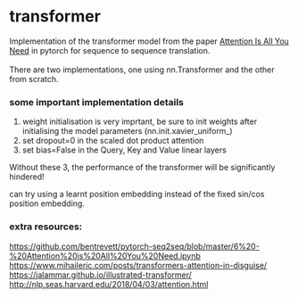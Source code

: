 # transformer

Implementation of the transformer model from the paper [Attention Is All You Need](https://arxiv.org/pdf/1706.03762.pdf) in pytorch for sequence to sequence translation.<br /><br />
There are two implementations, one using nn.Transformer and the other from scratch.<br />

### some important implementation details
1) weight initialisation is very imprtant, be sure to init weights after initialising the model parameters
\(nn.init.xavier_uniform_\)<br />
2) set dropout=0 in the scaled dot product attention<br />
3) set bias=False in the Query, Key and Value linear layers<br />

Without these 3, the performance of the transformer will be significantly hindered!<br />

can try using a learnt position embedding instead of the fixed sin/cos position embedding.

### extra resources:<br />
https://github.com/bentrevett/pytorch-seq2seq/blob/master/6%20-%20Attention%20is%20All%20You%20Need.ipynb<br />
https://www.mihaileric.com/posts/transformers-attention-in-disguise/<br />
https://jalammar.github.io/illustrated-transformer/<br />
http://nlp.seas.harvard.edu/2018/04/03/attention.html<br />






